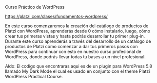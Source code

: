 Curso Práctico de WordPress

https://platzi.com/clases/fundamentos-wordpress/

En este curso comenzaremos la creación del catálogo de productos de Platzi con WordPress, aprenderás desde 0 cómo instalarlo, luego, cómo crear tus primeras vistas y hasta podrás desarrollar tu primer plug-in. Durante este curso aprenderás a través del desarrollo de un catálogo de productos de Platzi cómo comenzar a dar tus primeros pasos con WordPress para continuar con esto en nuestro curso profesional de WordPress, donde podrás llevar todas tu bases a un nivel profesional.

Aldo: El codigo que encontraras aqui es de un plugin para WordPress 5.8 llamado My Dark Mode el cual es usado en conjunto con el theme Platzi WordPress Practical Course.

